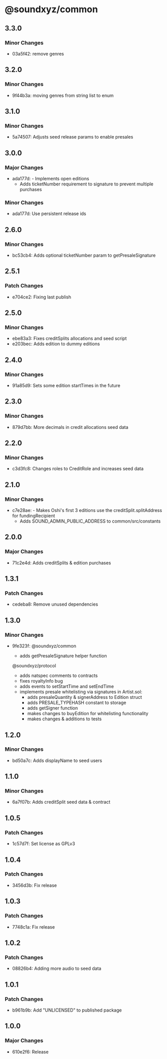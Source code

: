 # @soundxyz/common

## 3.3.0

### Minor Changes

- 03a5f42: remove genres

## 3.2.0

### Minor Changes

- 9f44b3a: moving genres from string list to enum

## 3.1.0

### Minor Changes

- 5a74507: Adjusts seed release params to enable presales

## 3.0.0

### Major Changes

- ada177d: - Implements open editions
  - Adds ticketNumber requirement to signature to prevent multiple purchases

### Minor Changes

- ada177d: Use persistent release ids

## 2.6.0

### Minor Changes

- bc53cb4: Adds optional ticketNumber param to getPresaleSignature

## 2.5.1

### Patch Changes

- e704ce2: Fixing last publish

## 2.5.0

### Minor Changes

- ebe83a3: Fixes creditSplits allocations and seed script
- e203bec: Adds edition to dummy editions

## 2.4.0

### Minor Changes

- 91a85d9: Sets some edition startTimes in the future

## 2.3.0

### Minor Changes

- 879d7bb: More decimals in credit allocations seed data

## 2.2.0

### Minor Changes

- c3d3fc8: Changes roles to CreditRole and increases seed data

## 2.1.0

### Minor Changes

- c7e28ae: - Makes Oshi's first 3 editions use the creditSplit.splitAddress for fundingRecipient
  - Adds SOUND_ADMIN_PUBLIC_ADDRESS to common/src/constants

## 2.0.0

### Major Changes

- 71c2e4d: Adds creditSplits & edition purchases

## 1.3.1

### Patch Changes

- cedeba8: Remove unused dependencies

## 1.3.0

### Minor Changes

- 9fe323f: @soundxyz/common

  - adds getPresaleSignature helper function

  @soundxyz/protocol

  - adds natspec comments to contracts
  - fixes royaltyInfo bug
  - adds events to setStartTime and setEndTime
  - implements presale whitelisting via signatures in Artist.sol:
    - adds presaleQuantity & signerAddress to Edition struct
    - adds PRESALE_TYPEHASH constant to storage
    - adds getSigner function
    - makes changes to buyEdition for whitelisting functionality
    - makes changes & additions to tests

## 1.2.0

### Minor Changes

- bd50a7c: Adds displayName to seed users

## 1.1.0

### Minor Changes

- 6a7f07b: Adds creditSplit seed data & contract

## 1.0.5

### Patch Changes

- 1c57d7f: Set license as GPLv3

## 1.0.4

### Patch Changes

- 3456d3b: Fix release

## 1.0.3

### Patch Changes

- 7748c1a: Fix release

## 1.0.2

### Patch Changes

- 08826b4: Adding more audio to seed data

## 1.0.1

### Patch Changes

- b961b9b: Add "UNLICENSED" to published package

## 1.0.0

### Major Changes

- 610e2f6: Release
